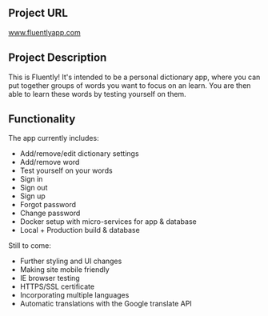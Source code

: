 ## Project URL
www.fluentlyapp.com

## Project Description
This is Fluently! It's intended to be a personal dictionary app, where you can put together groups of words you want to focus on an learn. You are then able to learn these words by testing yourself on them.

## Functionality
The app currently includes:
- Add/remove/edit dictionary settings
- Add/remove word
- Test yourself on your words
- Sign in
- Sign out
- Sign up
- Forgot password
- Change password
- Docker setup with micro-services for app & database
- Local + Production build & database

Still to come:
- Further styling and UI changes
- Making site mobile friendly
- IE browser testing
- HTTPS/SSL certificate
- Incorporating multiple languages
- Automatic translations with the Google translate API